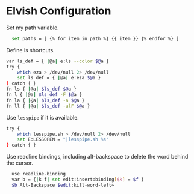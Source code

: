 # Elvish Configuration

Set my path variable.
```sh
  set paths = [ {% for item in path %} {{ item }} {% endfor %} ]
```

Define ls shortcuts.
```sh
var ls_def = { |@a| e:ls --color $@a }
try {
	which eza > /dev/null 2> /dev/null
	set ls_def = { |@a| e:eza $@a }
} catch { }
fn ls { |@a| $ls_def $@a }
fn l { |@a| $ls_def -F $@a }
fn la { |@a| $ls_def -a $@a }
fn ll { |@a| $ls_def -alF $@a }
```

Use `lesspipe` if it is available.
```sh
try {
	which lesspipe.sh > /dev/null 2> /dev/null
	set E:LESSOPEN = "|lesspipe.sh %s"
} catch { }
```

Use readline bindings, including alt-backspace to delete the word behind the cursor.
```sh
  use readline-binding
  var b = {|k f| set edit:insert:binding[$k] = $f }
  $b Alt-Backspace $edit:kill-word-left~
```
